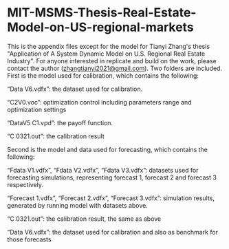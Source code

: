 # MIT-MSMS-Thesis-Real-Estate-Model-on-US-regional-markets
This is the appendix files except for the model for Tianyi Zhang's thesis "Application of A System Dynamic Model on U.S. Regional Real Estate Industry". For anyone interested in replicate and build on the work, please contact the author (zhangtianyi2021@gmail.com).
Two folders are included. First is the model used for calibration, which contains the following:

“Data V6.vdfx”: the dataset used for calibration.

“C2V0.voc”: optimization control including parameters range and optimization settings

“DataV5 C1.vpd”: the payoff function.

“C 0321.out”: the calibration result

Second is the model and data used for forecasting, which contains the following:

“Fdata V1.vdfx”, “Fdata V2.vdfx”, “Fdata V3.vdfx”: datasets used for forecasting simulations, representing forecast 1, forecast 2 and forecast 3 respectively.

“Forecast 1.vdfx”, “Forecast 2.vdfx”, “Forecast 3.vdfx”: simulation results, generated by running model with datasets above.

“C 0321.out”: the calibration result, the same as above

“Data V6.vdfx”: the dataset used for calibration and also as benchmark for those forecasts
